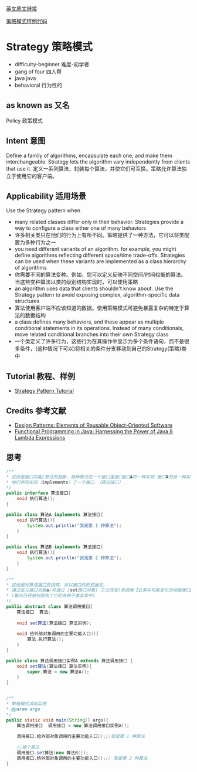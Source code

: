 [英文原文链接](https://java-design-patterns.com/patterns/strategy/)

[策略模式样例代码](https://github.com/iluwatar/java-design-patterns/tree/master/strategy)

# Strategy 策略模式
 * difficulty-beginner   难度-初学者
 * gang of four    四人帮
 * java java
 * behavioral 行为性的

## as known as 又名
Policy 政策模式

## Intent 意图
Define a family of algorithms, encapsulate each one, and make them interchangeable. Strategy lets the algorithm vary independently from clients that use it.
定义一系列算法，封装每个算法，并使它们可互换。策略允许算法独立于使用它的客户端。

## Applicability 适用场景

Use the Strategy pattern when 

- many related classes differ only in their behavior. Strategies provide a way to configure a class either one of many behaviors
- 许多相关类只在他们的行为上有所不同。策略提供了一种方法，它可以将类配置为多种行为之一
- you need different variants of an algorithm. for example, you might define algorithms reflecting different space/time trade-offs. Strategies can be used when these variants are implemented as a class hierarchy of algorithms
- 你需要不同的算法变种。例如，您可以定义反映不同空间/时间权衡的算法。当这些变种算法以类的级别结构实现时，可以使用策略
- an algorithm uses data that clients shouldn't know about. Use the Strategy pattern to avoid exposing complex, algorithm-specific data structures
- 算法使用客户端不应该知道的数据。使用策略模式可避免暴露复杂的特定于算法的数据结构
- a class defines many behaviors, and these appear as multiple conditional statements in its operations. Instead of many conditionals, move related conditional branches into their own Strategy class
- 一个类定义了许多行为，这些行为在其操作中显示为多个条件语句，而不是很多条件，(这种情况下可以)将相关的条件分支移动到自己的Strategy(策略)类中

## Tutorial 教程、样例

- [Strategy Pattern Tutorial](https://www.journaldev.com/1754/strategy-design-pattern-in-java-example-tutorial)

## Credits 参考文献
- [Design Patterns: Elements of Reusable Object-Oriented Software](https://www.amazon.com/Design-Patterns-Elements-Reusable-Object-Oriented/dp/0201633612)
- [Functional Programming in Java: Harnessing the Power of Java 8 Lambda Expressions](https://www.amazon.com/Functional-Programming-Java-Harnessing-Expressions/dp/1937785467/ref=sr_1_1)


## 思考
```java
/**
* 这段是接口功能/算法的抽象，每种算法在一个接口里面(接口A的一种实现 接口A的另一种实现)，
* 他们共同实现（implements）了一个接口 （算法接口）
*/
public interface 算法接口{
    void 执行算法();
}

public class 算法A implements 算法接口{
    void 执行算法(){
        System.out.println("我是第 1 种算法");
    }
}

public class 算法B implements 算法接口{
    void 执行算法(){
        System.out.println("我是第 2 种算法");
    }
}

/**
* 这段是对算法接口的调用，并以接口的形式展现，
* 通过定义接口对象a(可通过 [set接口对象] 方法改变)来调用【业务中可能变化的功能接口A】中算法
* (算法已经被封装到了它的各种子类实现中)
*/
public abstract class 算法调用接口{
    算法接口  算法;
    
    void set算法(算法接口 算法实例);
    
    void 给外部对象调用的主要功能入口(){
        算法.执行算法();
    }
}

public class 算法调用接口实例A extends 算法调用接口 {
    void set算法(算法接口 算法实例){
        super.算法 = new 算法A();
    }
}


/**
* 策略模式调用实例
* @param args
*/
public static void main(String[] args){
    算法调用接口  调用接口 = new 算法调用接口实例A();
    
    调用接口.给外部对象调用的主要功能入口();//我是第 1 种算法
    
    //换个算法
    调用接口.set算法(new 算法B());
    调用接口.给外部对象调用的主要功能入口();// 我是第 2 种算法
}

```
